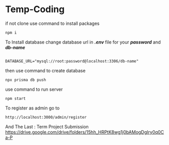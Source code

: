 # Temp-Coding

if not clone use command to install packages
```
npm i 
```
To Install database change database url in ***.env*** file for your ***password*** and ***db-name***
```

DATABASE_URL="mysql://root:password@localhost:3306/db-name"
```

then use command to create database
```
npx prisma db push 
```

use command to run server
```
npm start 
```

To register as admin go to
```
http://localhost:3000/admin/register
```


And The Last : Term Project Submission
https://drive.google.com/drive/folders/15hh_HRPtK8wg1j0bAMogDgIry0q0Ca-P
